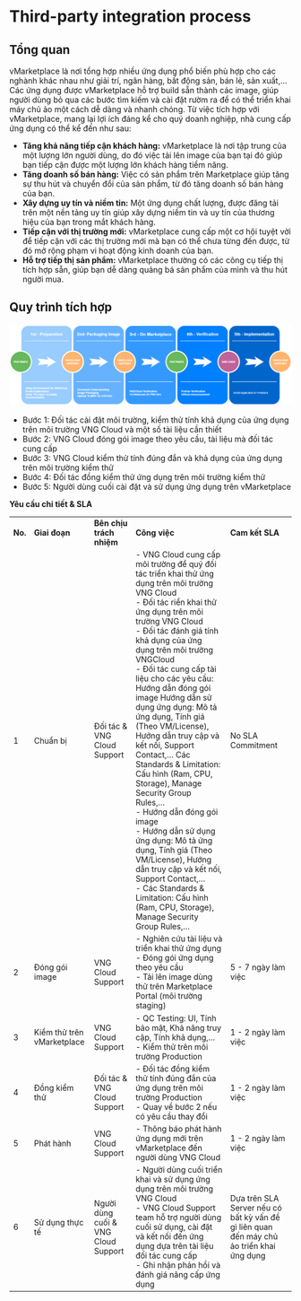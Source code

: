 # Third-party integration process

## Tổng quan

vMarketplace là nơi tổng hợp nhiều ứng dụng phổ biến phù hợp cho các nghành khác nhau như giải trí, ngân hàng, bất động sản, bán lẻ, sản xuất,... Các ứng dụng được vMarketplace hỗ trợ build sẵn thành các image, giúp người dùng bỏ qua các bước tìm kiếm và cài đặt rườm ra để có thể triển khai máy chủ ảo một cách dễ dàng và nhanh chóng. Từ việc tích hợp với vMarketplace, mang lại lợi ích đáng kể cho quý doanh nghiệp, nhà cung cấp ứng dụng có thể kể đến như sau:

* **Tăng khả năng tiếp cận khách hàng:** vMarketplace là nơi tập trung của một lượng lớn người dùng, do đó việc tải lên image của bạn tại đó giúp bạn tiếp cận được một lượng lớn khách hàng tiềm năng.
* **Tăng doanh số bán hàng:** Việc có sản phẩm trên Marketplace giúp tăng sự thu hút và chuyển đổi của sản phẩm, từ đó tăng doanh số bán hàng của bạn.
* **Xây dựng uy tín và niềm tin:** Một ứng dụng chất lượng, được đăng tải trên một nền tảng uy tín giúp xây dựng niềm tin và uy tín của thương hiệu của bạn trong mắt khách hàng.
* **Tiếp cận với thị trường mới:** vMarketplace cung cấp một cơ hội tuyệt vời để tiếp cận với các thị trường mới mà bạn có thể chưa từng đến được, từ đó mở rộng phạm vi hoạt động kinh doanh của bạn.
* **Hỗ trợ tiếp thị sản phẩm:** vMarketplace thường có các công cụ tiếp thị tích hợp sẵn, giúp bạn dễ dàng quảng bá sản phẩm của mình và thu hút người mua.

## Quy trình tích hợp 

![Image](https://github.com/vngcloud/docs/blob/main/Vietnamese/.gitbook/assets/71729271.png?raw=true)

* Bước 1: Đối tác cài đặt môi trường, kiểm thử tính khả dụng của ứng dụng trên môi trường VNG Cloud và một số tài liệu cần thiết
* Bước 2: VNG Cloud đóng gói image theo yêu cầu, tài liệu mà đối tác cung cấp
* Bước 3: VNG Cloud kiểm thử tính đúng đắn và khả dụng của ứng dụng trên môi trường kiểm thử
* Bước 4: Đối tác đồng kiểm thử ứng dụng trên môi trường kiểm thử
* Bước 5: Người dùng cuối cài đặt và sử dụng ứng dụng trên vMarketplace

**Yêu cầu chi tiết & SLA**

|  |  |  |  |  |
| --- | --- | --- | --- | --- |
| **No.** | **Giai đoạn** | **Bên chịu trách nhiệm** | **Công việc** | **Cam kết SLA** |
| 1 | Chuẩn bị | Đối tác & VNG Cloud Support | - VNG Cloud cung cấp môi trường để quý đối tác triển khai thử ứng dụng trên môi trường VNG Cloud <br> - Đối tác riển khai thử ứng dụng trên môi trường VNG Cloud <br> - Đối tác đánh giá tính khả dụng của ứng dụng trên môi trường VNGCloud <br> - Đối tác cung cấp tài liệu cho các yêu cầu: Hướng dẫn đóng gói image Hướng dẫn sử dụng ứng dụng: Mô tả ứng dụng, Tính giá (Theo VM/License), Hướng dẫn truy cập và kết nối, Support Contact,… Các Standards & Limitation: Cấu hình (Ram, CPU, Storage), Manage Security Group Rules,… <br> - Hướng dẫn đóng gói image <br> - Hướng dẫn sử dụng ứng dụng: Mô tả ứng dụng, Tính giá (Theo VM/License), Hướng dẫn truy cập và kết nối, Support Contact,… <br> - Các Standards & Limitation: Cấu hình (Ram, CPU, Storage), Manage Security Group Rules,… | No SLA Commitment |
| 2 | Đóng gói image | VNG Cloud Support | - Nghiên cứu tài liệu và triển khai thử ứng dụng <br> - Đóng gói ứng dụng theo yêu cầu <br> - Tải lên image dùng thử trên Marketplace Portal (môi trường staging) | 5 - 7 ngày làm việc |
| 3 | Kiểm thử trên vMarketplace | VNG Cloud Support | - QC Testing: UI, Tính bảo mật, Khả năng truy cập, Tính khả dụng,… <br> - Kiểm thử trên môi trường Production | 1 - 2 ngày làm việc |
| 4 | Đồng kiểm thử | Đối tác & VNG Cloud Support | - Đối tác đồng kiểm thử tính đúng đắn của ứng dụng trên môi trường Production <br> - Quay về bước 2 nếu có yêu cầu thay đổi | 1 - 2 ngày làm việc |
| 5 | Phát hành | VNG Cloud Support | - Thông báo phát hành ứng dụng mới trên vMarketplace đến người dùng VNG Cloud | 1 - 2 ngày làm việc |
| 6 | Sử dụng thực tế | Người dùng cuối & VNG Cloud Support | - Người dùng cuối triển khai và sử dụng ứng dụng trên môi trường VNG Cloud <br> - VNG Cloud Support team hỗ trợ người dùng cuối sử dụng, cài đặt và kết nối đến ứng dụng dựa trên tài liệu đối tác cung cấp <br> - Ghi nhận phản hồi và đánh giá nâng cấp ứng dụng | Dựa trên SLA Server nếu có bất kỳ vấn đề gì liên quan đến máy chủ ảo triển khai ứng dụng |
